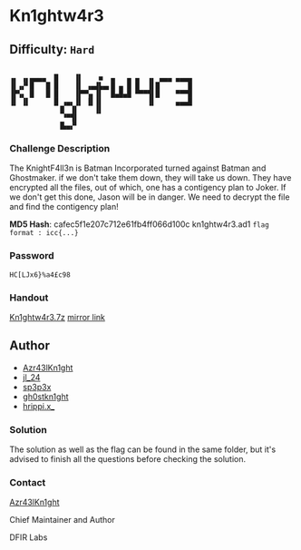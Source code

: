 # Kn1ghtw4r3
## Difficulty: `Hard`

```

▗▖ ▗▖▄▄▄▄  █    ▐▌    ■  ▄   ▄ ▄  ▗▖ ▄▄▄ ▄▄▄▄ 
▐▌▗▞▘█   █ █    ▐▌ ▗▄▟▙▄▖█ ▄ █ █  ▐▌█       █ 
▐▛▚▖ █   █ █    ▐▛▀▚▖▐▌  █▄█▄█ ▀▀▀▜▌█    ▀▀▀█ 
▐▌ ▐▌      █ ▗▄▖▐▌ ▐▌▐▌           ▐▌     ▄▄▄█ 
            ▐▌ ▐▌    ▐▌                       
             ▝▀▜▌                             
            ▐▙▄▞▘                             

```

### Challenge Description

The KnightF4ll3n is Batman Incorporated turned against Batman and Ghostmaker. if we don't take them down, they will take us down. They have encrypted all the files, out of which, one has a contigency plan to Joker. If we don't get this done, Jason will be in danger. We need to decrypt the file and find the contigency plan!

**MD5 Hash**: cafec5f1e207c712e61fb4ff066d100c  kn1ghtw4r3.ad1
`flag format : icc{...}`

### Password
`HC[LJx6}%a4£c98`

### Handout
[Kn1ghtw4r3.7z](https://drive.google.com/file/d/12ZK0ND2hnlysCxqmLr9gfJQOTDMpVEFi/view?usp=sharing)
[mirror link](https://mega.nz/file/7YUBSLBJ#Zgs595hz5Mszkd_7b2yubRH9JLA2kSxKb13wJkkU9KU)

## Author
- [Azr43lKn1ght](https://twitter.com/Azr43lKn1ght)
- [jl_24](https://twitter.com/j0hith)
- [sp3p3x](https://twitter.com/sp3p3x)
- [gh0stkn1ght](https://twitter.com/mspr75)
- [hrippi.x_](https://twitter.com/hrippix_)

### Solution

The solution as well as the flag can be found in the same folder, but it's advised to finish all the questions before checking the solution.

### Contact

[Azr43lKn1ght](https://twitter.com/Azr43lKn1ght)

Chief Maintainer and Author

DFIR Labs